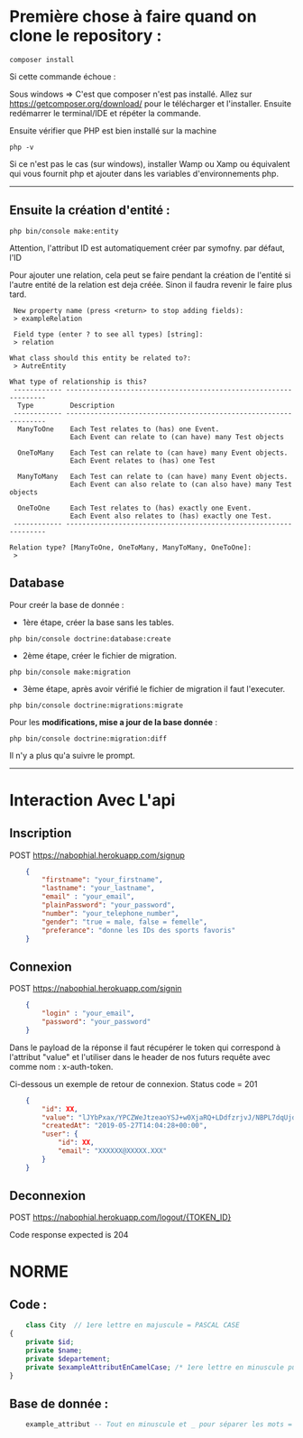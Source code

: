 # Première chose à faire quand on clone le repository :
```
composer install
```
Si cette commande échoue :

Sous windows => C'est que composer n'est pas installé. Allez sur https://getcomposer.org/download/ pour le télécharger et l'installer. Ensuite redémarrer le terminal/IDE et répéter la commande.

Ensuite vérifier que PHP est bien installé sur la machine
```
php -v
```
Si ce n'est pas le cas (sur windows), installer Wamp ou Xamp ou équivalent qui vous fournit php et ajouter dans les variables d'environnements php.

---

## Ensuite la création d'entité :
```
php bin/console make:entity
```
Attention, l'attribut ID est automatiquement créer par symofny.
par défaut, l'ID 


Pour ajouter une relation, cela peut se faire pendant la création de l'entité si l'autre entité de la relation est deja créée.
Sinon il faudra revenir le faire plus tard.
```
 New property name (press <return> to stop adding fields):
 > exampleRelation

 Field type (enter ? to see all types) [string]:
 > relation

What class should this entity be related to?:
 > AutreEntity
 
What type of relationship is this?
 ------------ ----------------------------------------------------------------- 
  Type         Description                                                      
 ------------ ----------------------------------------------------------------- 
  ManyToOne    Each Test relates to (has) one Event.                            
               Each Event can relate to (can have) many Test objects            
                                                                                
  OneToMany    Each Test can relate to (can have) many Event objects.           
               Each Event relates to (has) one Test                             
                                                                                
  ManyToMany   Each Test can relate to (can have) many Event objects.           
               Each Event can also relate to (can also have) many Test objects  
                                                                                
  OneToOne     Each Test relates to (has) exactly one Event.                    
               Each Event also relates to (has) exactly one Test.               
 ------------ ----------------------------------------------------------------- 

Relation type? [ManyToOne, OneToMany, ManyToMany, OneToOne]:
 > 
 ```

## Database

Pour creér la base de donnée :
- 1ère étape, créer la base sans les tables.
```
php bin/console doctrine:database:create
```
- 2ème étape, créer le fichier de migration. 
```
php bin/console make:migration
```
- 3ème étape, après avoir vérifié le fichier de migration il faut l'executer.
```
php bin/console doctrine:migrations:migrate
```

Pour les **modifications, mise a jour de la base donnée** : 
```
php bin/console doctrine:migration:diff
```
Il n'y a plus qu'a suivre le prompt.

 ---

# Interaction Avec L'api

## Inscription

POST https://nabophial.herokuapp.com/signup
```JSON
    {
        "firstname": "your_firstname",
        "lastname": "your_lastname",
        "email" : "your_email",
        "plainPassword": "your_password",
        "number": "your_telephone_number",
        "gender": "true = male, false = femelle",
        "preferance": "donne les IDs des sports favoris"
    }
```
## Connexion

POST  https://nabophial.herokuapp.com/signin
```JSON
    {
        "login" : "your_email",
        "password": "your_password"
    }
```
Dans le payload de la réponse il faut récupérer le token qui correspond à l'attribut "value"
et l'utiliser dans le header de nos futurs requête avec comme nom : x-auth-token.

Ci-dessous un exemple de retour de connexion. Status code = 201
```JSON
    {
        "id": XX,
        "value": "lJYbPxax/YPCZWeJtzeaoYSJ+w0XjaRQ+LDdfzrjvJ/NBPL7dqUjd+3jZihRxHPI3AY=",
        "createdAt": "2019-05-27T14:04:28+00:00",
        "user": {
            "id": XX,
            "email": "XXXXXX@XXXXX.XXX"
        }
    }
```

## Deconnexion

POST https://nabophial.herokuapp.com/logout/{TOKEN_ID}

Code response expected is 204

# NORME
 
## Code :
```php
    class City  // 1ere lettre en majuscule = PASCAL CASE
{
    private $id;
    private $name;
    private $departement;
    private $exampleAttributEnCamelCase; /* 1ere lettre en minuscule puis majuscule pour séparer les mots = CAMEL CASE*/
}
```
## Base de donnée :
```sql
    example_attribut -- Tout en minuscule et _ pour séparer les mots = SNAKE CASE
```
